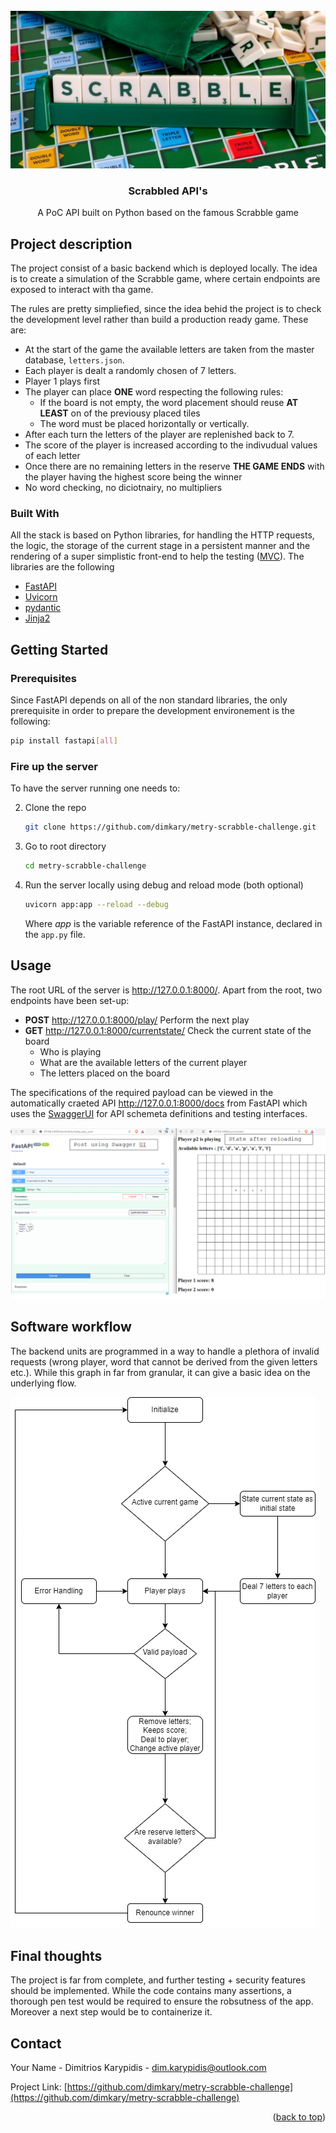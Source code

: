 <!-- PROJECT LOGO -->
<br />
<div align="center">
  <a>
    <img src="images/scrabble.jpg" alt="Logo">
  </a>

  <h3 align="center">Scrabbled API's</h3>

  <p align="center">
    A PoC API built on Python based on the famous Scrabble game
    <br />
  </p>
</div>


<!-- ABOUT THE PROJECT -->
## Project description
The project consist of a basic backend which is deployed locally. The idea is to create a simulation of the Scrabble game, where certain endpoints are exposed to interact with tha game.

The rules are pretty simpliefied, since the idea behid the project is to check the development level rather than build a production ready game. These are:

* At the start of the game the available letters are taken from the master database, `letters.json`.
* Each player is dealt a randomly chosen of 7 letters.
* Player 1 plays first
* The player can place **ONE** word respecting the following rules:
    * If the board is not empty, the word placement should reuse **AT LEAST** on of the previousy placed tiles
    * The word must be placed horizontally or vertically.
* After each turn the letters of the player are replenished back to 7.
* The score of the player is increased according to the indivudual values of each letter
* Once there are no remaining letters in the reserve **THE GAME ENDS** with the player having the highest score being the winner
* No word checking, no diciotnairy, no multipliers

### Built With

All the stack is based on Python libraries, for handling the HTTP requests, the logic, the storage of the current stage in a persistent manner and the rendering of a super simplistic front-end to help the testing ([MVC](https://www.geeksforgeeks.org/mvc-design-pattern/)). The libraries are the following

* [FastAPI](https://fastapi.tiangolo.com/)
* [Uvicorn](https://www.uvicorn.org/)
* [pydantic](https://pydantic-docs.helpmanual.io/)
* [Jinja2](https://palletsprojects.com/p/jinja/)

## Getting Started


### Prerequisites

Since FastAPI depends on all of the non standard libraries, the only prerequisite in order to prepare the development environement is the following:

  ```sh
  pip install fastapi[all]
  ```

### Fire up the server

To have the server running one needs to:

2. Clone the repo
   ```sh
   git clone https://github.com/dimkary/metry-scrabble-challenge.git
   ```
3. Go to root directory
   ```sh
   cd metry-scrabble-challenge
   ```
4. Run the server locally using debug and reload mode (both optional)
   ```sh
   uvicorn app:app --reload --debug
   ```
   Where *app* is the variable reference of the FastAPI instance, declared in the `app.py` file.

## Usage

The root URL of the server is http://127.0.0.1:8000/. Apart from the root, two endpoints have been set-up:

* **POST** http://127.0.0.1:8000/play/ Perform the next play
* **GET** http://127.0.0.1:8000/currentstate/ Check the current state of the board
    * Who is playing
    * What are the available letters of the current player
    * The letters placed on the board

The specifications of the required payload can be viewed in the automatically craeted API http://127.0.0.1:8000/docs from FastAPI which uses the [SwaggerUI](https://swagger.io/tools/swagger-ui/) for API schemeta definitions and testing interfaces.

  <a>
    <img src="images/example.png" alt="Logo">
  </a>

## Software workflow
The backend units are programmed in a way to handle a plethora of invalid requests (wrong player, word that cannot be derived from the given letters etc.). While this graph in far from granular, it can give a basic idea on the underlying flow.

  <a>
    <img src="images/scrabble_flow.png" alt="Logo">
  </a>

## Final thoughts

The project is far from complete, and further testing + security features should be implemented. While the code contains many assertions, a thorough pen test would be required to ensure the robsutness of the app. Moreover a next step would be to containerize it.
## Contact

Your Name - Dimitrios Karypidis - dim.karypidis@outlook.com

Project Link: [https://github.com/dimkary/metry-scrabble-challenge](https://github.com/dimkary/metry-scrabble-challenge)

<p align="right">(<a href="#top">back to top</a>)</p>
